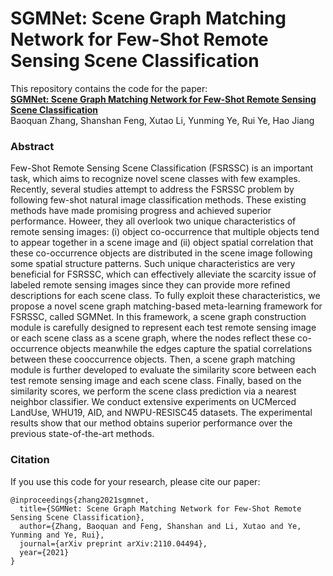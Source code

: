 # SGMNet: Scene Graph Matching Network for Few-Shot Remote Sensing Scene Classification
This repository contains the code for the paper:
<br>
[**SGMNet: Scene Graph Matching Network for Few-Shot Remote Sensing Scene Classification**](https://arxiv.org/pdf/2110.04494)
<br>
Baoquan Zhang, Shanshan Feng, Xutao Li, Yunming Ye, Rui Ye, Hao Jiang
<br>

### Abstract

Few-Shot Remote Sensing Scene Classification (FSRSSC) is an important task, which aims to recognize novel scene classes with few examples. Recently, several studies attempt to address the FSRSSC problem by following few-shot natural image classification methods. These existing methods have made promising progress and achieved superior performance. Howeer, they all overlook two unique characteristics of remote sensing images: (i) object co-occurrence that multiple objects tend to appear together in a scene image and (ii) object spatial correlation that these co-occurrence objects are distributed in the scene image following some spatial structure patterns. Such unique characteristics are very beneficial for FSRSSC, which can effectively alleviate the scarcity issue of labeled remote sensing images since they can provide more refined descriptions for each scene class. To fully exploit these characteristics, we propose a novel scene graph matching-based meta-learning framework for FSRSSC, called SGMNet. In this framework, a scene graph construction module is carefully designed to represent each test remote sensing image or each scene class as a scene graph, where the nodes reflect these co-occurrence objects meanwhile the edges capture the spatial correlations between these cooccurrence objects. Then, a scene graph matching module is further developed to evaluate the similarity score between each test remote sensing image and each scene class. Finally, based on the similarity scores, we perform the scene class prediction via a nearest neighbor classifier. We conduct extensive experiments on UCMerced LandUse, WHU19, AID, and NWPU-RESISC45 datasets. The experimental results show that our method obtains superior performance over the previous state-of-the-art methods.

### Citation

If you use this code for your research, please cite our paper:
```
@inproceedings{zhang2021sgmnet,
  title={SGMNet: Scene Graph Matching Network for Few-Shot Remote Sensing Scene Classification},
  author={Zhang, Baoquan and Feng, Shanshan and Li, Xutao and Ye, Yunming and Ye, Rui},
  journal={arXiv preprint arXiv:2110.04494},
  year={2021}
}
```
